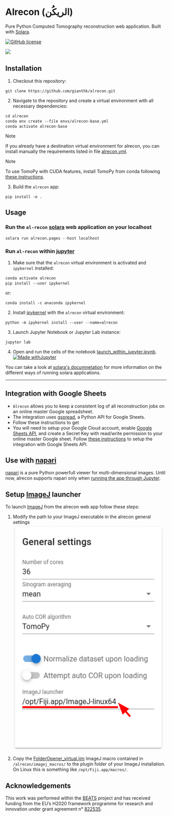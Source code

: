 # Alrecon (الريكُن)
Pure Python Computed Tomography reconstruction web application. Built with [Solara](https://solara.dev/).

[![GitHub license](https://img.shields.io/github/license/gianthk/alrecon)](https://github.com/gianthk/alrecon/blob/master/LICENSE)

<!-- Micro Finite Element (microFE) models can be derived from micro Computed Tomography (microCT) 3D images to non-destructively assess mechanical properties of biological or artificial specimens. <br />
**ciclope** provides fully open-source pipelines from microCT data preprocessing to microFE model generation, solution and postprocessing. <br /> -->

![](docs/alrecon_home.gif)

## Installation
<!-- Install `alrecon` using pip. The flag `[all]` will install optional dependencies required for integration with [`napari`](https://napari.org) and logging to google spreadsheets.
```commandline
pip install alrecon[all]
``` -->

1. Checkout this repository:
```commandline
git clone https://github.com/gianthk/alrecon.git
```
2. Navigate to the repository and create a virtual environment with all necessary dependencies:
```commandline
cd alrecon
conda env create --file envs/alrecon-base.yml
conda activate alrecon-base
```
> [!NOTE]
> If you already have a destination virtual environment for alrecon, you can install manually the requirements listed in file [alrecon.yml](envs/alrecon-base.yml).

> [!NOTE]
> To use TomoPy with CUDA features, install TomoPy from conda following [these instructions](https://tomopy.readthedocs.io/en/stable/install.html).

3. Build the `alrecon` app:
```commandline
pip install -e .
```

## Usage
### Run the `al-recon` [solara](https://solara.dev/api/file_browser) web application on your localhost
```commandline
solara run alrecon.pages --host localhost
```
### Run `al-recon` within [jupyter](https://solara.dev/api/file_browser)
1. Make sure that the `alrecon` virtual environment is activated and `ipykernel` installed:
```commandline
conda activate alrecon
pip install --user ipykernel
```
or:
```commandline
conda install -c anaconda ipykernel 
```
2. Install [ipykernel](https://github.com/ipython/ipykernel) with the `alrecon` virtual environment:
```commandline
python -m ipykernel install --user --name=alrecon
```
3. Launch Jupyter Notebook or Jupyter Lab instance:
```commandline
jupyter lab
```
4. Open and run the cells of the notebook [launch_within_jupyter.ipynb](launch_within_jupyter.ipynb). [![Made withJupyter](https://img.shields.io/badge/Made%20with-Jupyter-orange?style=for-the-badge&logo=Jupyter)](launch_within_jupyter.ipynb)

You can take a look at [solara's documnetation](https://solara.dev/api) for more information on the different ways of running solara applications.

---
## Integration with Google Sheets
- `Alrecon` allows you to keep a consistent log of all reconstruction jobs on an online master Google spreadsheet.
- The integration uses [gspread](https://docs.gspread.org/en/v5.12.0/), a Python API for Google Sheets.
- Follow these instructions to get 
- You will need to setup your Google Cloud account, enable [Google Sheets API](https://developers.google.com/sheets/api/guides/concepts), and create a Secret Key with read/write permission to your online master Google sheet. Follow [these instructions](https://www.youtube.com/watch?v=hyUw-koO2DA) to setup the integration with Google Sheets API.

## Use with [napari](https://napari.org/stable/)
[napari](https://napari.org/stable/) is a pure Python powerfull viewer for multi-dimensional images. Until now, alrecon supports napari only when [running the app through Jupyter](#run-al-recon-within-jupyter).

## Setup [ImageJ](https://imagej.net/software/fiji/) launcher
To launch [ImageJ](https://imagej.net/software/fiji/) from the alrecon web app follow these steps:
1. Modify the path to your ImageJ executable in the alrecon general settings
![alrecon imagej executable path setting](docs/pictures/alrecon_imagej.png)

2. Copy the [FolderOpener_virtual.ijm](/imagej_macros/FolderOpener_virtual.ijm) ImageJ macro contained in `/alrecon/imagej_macros/` to the plugin folder of your ImageJ installation. On Linux this is something like `/opt/Fiji.app/macros/`.

## Acknowledgements
This work was performed within the [BEATS](https://beats-sesame.eu/) project and has received funding from the EU’s H2020 framework programme for research and innovation under grant agreement n° [822535](https://cordis.europa.eu/project/id/822535).
